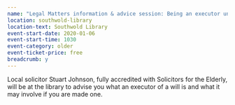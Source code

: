 ```yaml
---
name: "Legal Matters information & advice session: Being an executor under a will - the pros and cons"
location: southwold-library
location-text: Southwold Library
event-start-date: 2020-01-06
event-start-time: 1030
event-category: older
event-ticket-price: free
breadcrumb: y
---
```


Local solicitor Stuart Johnson, fully accredited with Solicitors for the Elderly, will be at the library to advise you what an executor of a will is and what it may involve if you are made one.
